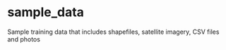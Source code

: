 # sample_data
Sample training data that includes shapefiles, satellite imagery, CSV files and photos 
